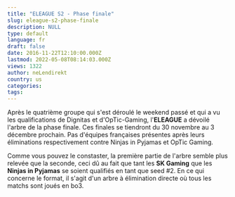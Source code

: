 ```yaml
---
title: "ELEAGUE S2 - Phase finale"
slug: eleague-s2-phase-finale
description: NULL
type: default
language: fr
draft: false
date: 2016-11-22T12:10:00.000Z
lastmod: 2022-05-08T08:14:03.000Z
views: 1322
author: neLendirekt
country: us
categories:
tags:
---
```

Après le quatrième groupe qui s'est déroulé le weekend passé et qui a vu les qualifications de Dignitas et d'OpTic-Gaming, l'**ELEAGUE** a dévoilé l'arbre de la phase finale. Ces finales se tiendront du 30 novembre au 3 décembre prochain. Pas d'équipes françaises présentes après leurs éliminations respectivement contre Ninjas in Pyjamas et OpTic Gaming.   
  
Comme vous pouvez le constaster, la première partie de l'arbre semble plus relevée que la seconde, ceci dû au fait que tant les **SK Gaming** que les **Ninjas in Pyjamas** se soient qualifiés en tant que seed #2\. En ce qui concerne le format, il s'agit d'un arbre à élimination directe où tous les matchs sont joués en bo3.
